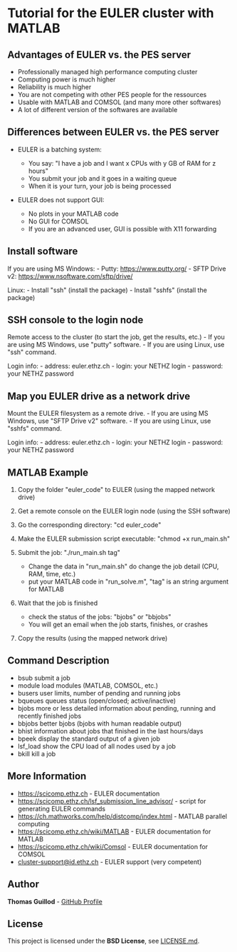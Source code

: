 # Tutorial for the EULER cluster with MATLAB

## Advantages of EULER vs. the PES server

- Professionally managed high performance computing cluster
- Computing power is much higher
- Reliability is much higher
- You are not competing with other PES people for the ressources
- Usable with MATLAB and COMSOL (and many more other softwares)
- A lot of different version of the softwares are available

## Differences between EULER vs. the PES server

- EULER is a batching system:
    - You say: "I have a job and I want x CPUs with y GB of RAM for z hours"
	- You submit your job and it goes in a waiting queue
	- When it is your turn, your job is being processed

- EULER does not support GUI:
    - No plots in your MATLAB code
    - No GUI for COMSOL
	- If you are an advanced user, GUI is possible with X11 forwarding

## Install software

If you are using MS Windows:
    - Putty: https://www.putty.org/
    - SFTP Drive v2: https://www.nsoftware.com/sftp/drive/

Linux:
    - Install "ssh" (install the package)
	- Install "sshfs" (install the package)

## SSH console to the login node

Remote access to the cluster (to start the job, get the results, etc.)
    - If you are using MS Windows, use "putty" software.
    - If you are using Linux, use "ssh" command.

Login info:
    - address: euler.ethz.ch
    - login: your NETHZ login
    - password: your NETHZ password

## Map you EULER drive as a network drive

Mount the EULER filesystem as a remote drive.
    - If you are using MS Windows, use "SFTP Drive v2" software.
    - If you are using Linux, use "sshfs" command.

Login info:
    - address: euler.ethz.ch
    - login: your NETHZ login
    - password: your NETHZ password

## MATLAB Example

1) Copy the folder "euler_code" to EULER (using the mapped network drive)

2) Get a remote console on the EULER login node (using the SSH software)

3) Go the corresponding directory: "cd euler_code"

4) Make the EULER submission script executable: "chmod +x run_main.sh"

5) Submit the job: "./run_main.sh tag"
    - Change the data in "run_main.sh" do change the job detail (CPU, RAM, time, etc.)
    - put your MATLAB code in "run_solve.m", "tag" is an string argument for MATLAB

6) Wait that the job is finished
    - check the status of the jobs: "bjobs" or "bbjobs"
    - You will get an email when the job starts, finishes, or crashes

7) Copy the results (using the mapped network drive)

## Command Description

- bsub        submit a job
- module      load modules (MATLAB, COMSOL, etc.)
- busers      user limits, number of pending and running jobs
- bqueues     queues status (open/closed; active/inactive)
- bjobs       more or less detailed information about pending, running and recently finished jobs
- bbjobs      better bjobs (bjobs with human readable output)
- bhist       information about jobs that finished in the last hours/days
- bpeek       display the standard output of a given job
- lsf_load    show the CPU load of all nodes used by a job
- bkill       kill a job

## More Information

- https://scicomp.ethz.ch - EULER documentation
- https://scicomp.ethz.ch/lsf_submission_line_advisor/ - script for generating EULER commands
- https://ch.mathworks.com/help/distcomp/index.html - MATLAB parallel computing
- https://scicomp.ethz.ch/wiki/MATLAB - EULER documentation for MATLAB
- https://scicomp.ethz.ch/wiki/Comsol - EULER documentation for COMSOL
- cluster-support@id.ethz.ch - EULER support (very competent)

## Author

**Thomas Guillod** - [GitHub Profile](https://github.com/otvam)

## License

This project is licensed under the **BSD License**, see [LICENSE.md](LICENSE.md).

